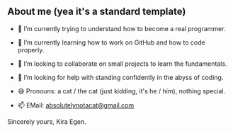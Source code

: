 ## About me (yea it's a standard template)

- 🔭 I’m currently trying to understand how to become a real programmer.
- 🌱 I’m currently learning how to work on GitHub and how to code properly.
- 👯 I’m looking to collaborate on small projects to learn the fundamentals.
- 🤔 I’m looking for help with standing confidently in the abyss of coding.

- 😄 Pronouns: a cat / the cat (just kidding, it's he / him), nothing special.

- 📫 EMail: absolutelynotacat@gmail.com

Sincerely yours, Kira Egen.
